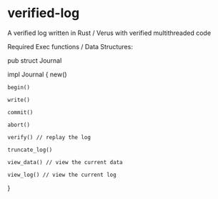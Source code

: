 # verified-log
A verified log written in Rust / Verus with verified multithreaded code


Required Exec functions / Data Structures:

pub struct Journal

impl<T> Journal<T> {
    new()

    begin()

    write()

    commit()

    abort()

    verify() // replay the log

    truncate_log()

    view_data() // view the current data

    view_log() // view the current log
}
